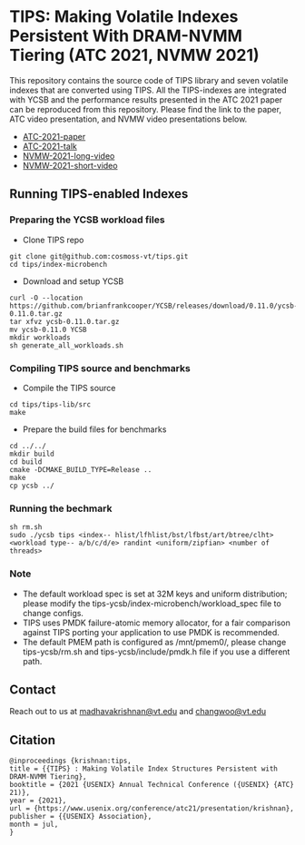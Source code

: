# TIPS: Making Volatile Indexes Persistent With DRAM-NVMM Tiering (ATC 2021, NVMW 2021)

This repository contains the source code of TIPS library and seven volatile
indexes that are converted using TIPS. All the TIPS-indexes are integrated with
YCSB and the performance results presented in the ATC 2021 paper can be
reproduced from this repository. Please find the link to the paper, ATC video
presentation, and NVMW video presentations below.

- [ATC-2021-paper](https://www.usenix.org/conference/atc21/presentation/krishnan)
- [ATC-2021-talk](https://www.youtube.com/watch?v=v80-xvvy3Ms)
- [NVMW-2021-long-video](https://www.youtube.com/watch?v=4rSTHLAvq7k)
- [NVMW-2021-short-video](https://www.youtube.com/watch?v=arRwT5W9zSU)

## Running TIPS-enabled Indexes 

### Preparing the YCSB workload files
- Clone TIPS repo
```
git clone git@github.com:cosmoss-vt/tips.git
cd tips/index-microbench
```
- Download and setup YCSB 
```
curl -O --location https://github.com/brianfrankcooper/YCSB/releases/download/0.11.0/ycsb-0.11.0.tar.gz
tar xfvz ycsb-0.11.0.tar.gz
mv ycsb-0.11.0 YCSB
mkdir workloads
sh generate_all_workloads.sh
```
### Compiling TIPS source and benchmarks
- Compile the TIPS source
```
cd tips/tips-lib/src
make 
```
- Prepare the build files for benchmarks
```
cd ../../
mkdir build
cd build
cmake -DCMAKE_BUILD_TYPE=Release ..
make
cp ycsb ../
```
### Running the bechmark
```
sh rm.sh
sudo ./ycsb tips <index-- hlist/lfhlist/bst/lfbst/art/btree/clht> 
<workload type-- a/b/c/d/e> randint <uniform/zipfian> <number of threads>
```

### Note 
- The default workload spec is set at 32M keys and uniform distribution; please
  modify the tips-ycsb/index-microbench/workload_spec file to change configs.
- TIPS uses PMDK failure-atomic memory allocator, for a fair comparison against
  TIPS porting your application to use PMDK is recommended.  
- The default PMEM path is configured as /mnt/pmem0/, please change tips-ycsb/rm.sh and tips-ycsb/include/pmdk.h file
  if you use a different path.

## Contact 
Reach out to us at madhavakrishnan@vt.edu and changwoo@vt.edu

## Citation
```
@inproceedings {krishnan:tips,
title = {{TIPS} : Making Volatile Index Structures Persistent with DRAM-NVMM Tiering},
booktitle = {2021 {USENIX} Annual Technical Conference ({USENIX} {ATC} 21)},
year = {2021},
url = {https://www.usenix.org/conference/atc21/presentation/krishnan},
publisher = {{USENIX} Association},
month = jul,
}
```
